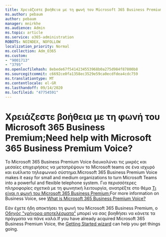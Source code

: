 ```yaml
---
title: Χρειάζεστε βοήθεια με τη φωνή του Microsoft 365 Business Premium;
ms.author: pebaum
author: pebaum
manager: mnirkhe
ms.audience: Admin
ms.topic: article
ms.service: o365-administration
ROBOTS: NOINDEX, NOFOLLOW
localization_priority: Normal
ms.collection: Adm_O365
ms.custom:
- "9001713"
- "3795"
ms.openlocfilehash: 8ebede67f5414234553968b0a275d984f87800b8
ms.sourcegitcommit: c6692ce0fa1358ec3529e59ca0ecdfdea4cdc759
ms.translationtype: MT
ms.contentlocale: el-GR
ms.lasthandoff: 09/14/2020
ms.locfileid: "47754591"
---
```

# <a name="need-help-with-microsoft-365-business-premium-voice"></a><span data-ttu-id="fdbd2-102">Χρειάζεστε βοήθεια με τη φωνή του Microsoft 365 Business Premium;</span><span class="sxs-lookup"><span data-stu-id="fdbd2-102">Need help with Microsoft 365 Business Premium Voice?</span></span>

<span data-ttu-id="fdbd2-103">Το Microsoft 365 Business Premium Voice διευκολύνει τις μικρές και μεσαίες επιχειρήσεις να μετατρέψουν το Microsoft teams σε ένα ισχυρό και ευέλικτο τηλεφωνικό σύστημα.</span><span class="sxs-lookup"><span data-stu-id="fdbd2-103">Microsoft 365 Business Premium Voice makes it easy for small and medium organizations to turn Microsoft Teams into a powerful and flexible telephone system.</span></span> <span data-ttu-id="fdbd2-104">Για περισσότερες πληροφορίες σχετικά με τη φωνητική λειτουργία, ανατρέξτε στο θέμα [Τι είναι η φωνή του Microsoft 365 Business Premium;](https://docs.microsoft.com/microsoftteams/business-voice/whats-business-voice)</span><span class="sxs-lookup"><span data-stu-id="fdbd2-104">For more information on Business Voice, see [What is Microsoft 365 Business Premium Voice?](https://docs.microsoft.com/microsoftteams/business-voice/whats-business-voice)</span></span>

<span data-ttu-id="fdbd2-105">Εάν έχετε ήδη αποκτήσει τη φωνή του Microsoft 365 Business Premium, ο [Οδηγός "γρήγορα αποτελέσματα"](https://docs.microsoft.com/microsoftteams/business-voice/use-getting-started-wizard) μπορεί να σας βοηθήσει να κάνετε τα πράγματα να πάνε καλά.</span><span class="sxs-lookup"><span data-stu-id="fdbd2-105">If you have already acquired Microsoft 365 Business Premium Voice, the [Getting Started wizard](https://docs.microsoft.com/microsoftteams/business-voice/use-getting-started-wizard) can help you get things going.</span></span> 
